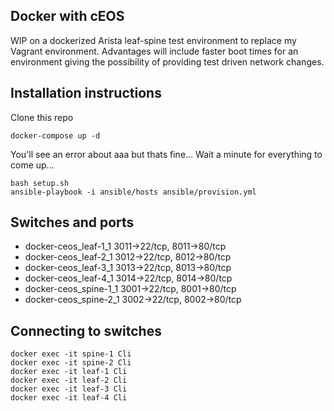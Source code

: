 ## Docker with cEOS

WIP on a dockerized Arista leaf-spine test environment to replace my Vagrant environment. Advantages will include faster boot times for an environment giving the possibility of providing test driven network changes.

## Installation instructions

Clone this repo
````
docker-compose up -d
````
You'll see an error about aaa but thats fine...
Wait a minute for everything to come up...
````
bash setup.sh
ansible-playbook -i ansible/hosts ansible/provision.yml
````

## Switches and ports

- docker-ceos_leaf-1_1 3011->22/tcp, 8011->80/tcp
- docker-ceos_leaf-2_1 3012->22/tcp, 8012->80/tcp
- docker-ceos_leaf-3_1 3013->22/tcp, 8013->80/tcp
- docker-ceos_leaf-4_1 3014->22/tcp, 8014->80/tcp
- docker-ceos_spine-1_1 3001->22/tcp, 8001->80/tcp
- docker-ceos_spine-2_1 3002->22/tcp, 8002->80/tcp

## Connecting to switches

```
docker exec -it spine-1 Cli
docker exec -it spine-2 Cli
docker exec -it leaf-1 Cli
docker exec -it leaf-2 Cli
docker exec -it leaf-3 Cli
docker exec -it leaf-4 Cli
```

